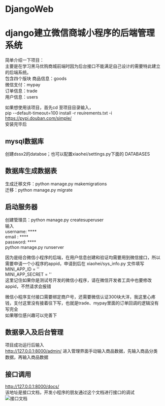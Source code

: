 # DjangoWeb
django建立微信商城小程序的后端管理系统  
====
简单介绍一下项目：  
  主要是在学习黑马优购商城前端时因为后台接口不能满足自己设计的需要特此建立的后端系统。  
  包含四个版块 商品信息：goods  
             微信支付：mypay  
             订单信息：trade  
             用户信息：users  
               
如果想使用该项目，首先cd 至项目目录输入，  
  pip --default-timeout=100 install -r reuirements.txt -i https://pypi.douban.com/simple/  
安装完毕后  
  
mysql数据库
---
创建dssx2的databse；也可以配置xiaohei/settings.py下面的 DATABASES  
  
数据库生成数据表
---
   生成迁移文件：python manage.py makemigrations  
   迁移：python manage.py migrate  
   
启动服务器
---
创建管理员：python manage.py createsuperuser  
输入  
      username:   ****  
      email  :   ****  
      password:   ****  
python manage.py runserver  

因为是结合微信小程序的后端，在用户信息创建和验证均需要用到微信接口，所以需要申请一个小程序的appid，申请到后在 xiaohei/sys_info.py 文件填写  
   MINI_APP_ID = ''  
   MINI_APP_SECRET = ''  
这里记住如果你是测试号开发的微信小程序，请在微信开发者工具中也要修改appid，不然请求会报错  

  
微信小程序支付接口需要绑定商户号，还需要微信认证300块大洋，我这里心疼钱，支付这里没有接着往下写，也就是trade、mypay里面的订单回调的逻辑没有写完全  
如果哪位感兴趣可以完善下  
  
数据录入及后台管理
----
项目成功运行后输入  
http://127.0.0.1:8000/admin/
进入管理界面手动输入商品数据，先输入商品分类数据，再输入商品数据


接口调用
----
http://127.0.0.1:8000/docs/  
该地址是接口文档，开发小程序的朋友通过这个文档进行接口的调试  
![接口文档](http://chuantu.xyz/t6/739/1593501844x2073530527.png)
